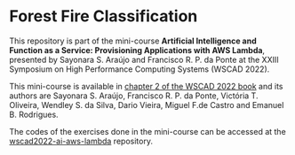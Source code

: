 # Forest Fire Classification

This repository is part of the mini-course **Artificial Intelligence and Function as a Service: Provisioning Applications with AWS Lambda**, presented by Sayonara S. Araújo and Francisco R. P. da Ponte at the XXIII Symposium on High Performance Computing Systems (WSCAD 2022). 

This mini-course is available in [chapter 2 of the WSCAD 2022 book](https://sol.sbc.org.br/livros/index.php/sbc/catalog/view/109/489/762-1) and its authors are Sayonara S. Araújo, Francisco R. P. da Ponte, Victória T. Oliveira, Wendley S. da Silva, Dario Vieira, Miguel F.de Castro and Emanuel B. Rodrigues.

The codes of the exercises done in the mini-course can be accessed at the [wscad2022-ai-aws-lambda](https://github.com/sayonarasantos/wscad2022-ai-aws-lambda/blob/main/README.md) repository.
